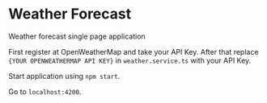 # Weather Forecast
Weather forecast single page application

First register at OpenWeatherMap and take your API Key.
After that replace ``` {YOUR OPENWEATHERMAP API KEY} ``` in ``` weather.service.ts ``` with your API Key.

Start application using ```npm start```.

Go to ```localhost:4200```.
